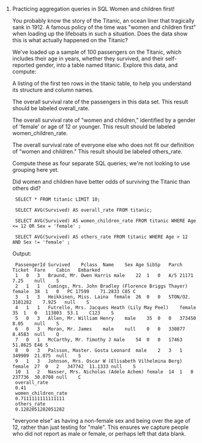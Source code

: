 1. Practicing aggregation queries in SQL
    Women and children first!

    You probably know the story of the Titanic, an ocean liner that tragically sank in 1912. A famous policy of the time was "women and children first" when loading up the lifeboats in such a situation. Does the data show this is what actually happened on the Titanic?

    We've loaded up a sample of 100 passengers on the Titanic, which includes their age in years, whether they survived, and their self-reported gender, into a table named titanic. Explore this data, and compute:


    A listing of the first ten rows in the titanic table, to help you understand its structure and column names.

    The overall survival rate of the passengers in this data set. This result should be labeled overall_rate.

    The overall survival rate of "women and children," identified by a gender of 'female' or age of 12 or younger. This result should be labeled women_children_rate.

    The overall survival rate of everyone else who does not fit our definition of "women and children." This result should be labeled others_rate.

    Compute these as four separate SQL queries; we're not looking to use grouping here yet.

    Did women and children have better odds of surviving the Titanic than others did?

        SELECT * FROM titanic LIMIT 10;

        SELECT AVG(Survived) AS overall_rate FROM titanic;

        SELECT AVG(Survived) AS women_children_rate FROM titanic WHERE Age <= 12 OR Sex = 'female' ;

        SELECT AVG(Survived) AS others_rate FROM titanic WHERE Age > 12 AND Sex != 'female' ;
    
    Output:

        PassengerId	Survived	Pclass	Name	Sex	Age	SibSp	Parch	Ticket	Fare	Cabin	Embarked
        1	0	3	Braund, Mr. Owen Harris	male	22	1	0	A/5 21171	7.25	null	S
        2	1	1	Cumings, Mrs. John Bradley (Florence Briggs Thayer)	female	38	1	0	PC 17599	71.2833	C85	C
        3	1	3	Heikkinen, Miss. Laina	female	26	0	0	STON/O2. 3101282	7.925	null	S
        4	1	1	Futrelle, Mrs. Jacques Heath (Lily May Peel)	female	35	1	0	113803	53.1	C123	S
        5	0	3	Allen, Mr. William Henry	male	35	0	0	373450	8.05	null	S
        6	0	3	Moran, Mr. James	male	null	0	0	330877	8.4583	null	Q
        7	0	1	McCarthy, Mr. Timothy J	male	54	0	0	17463	51.8625	E46	S
        8	0	3	Palsson, Master. Gosta Leonard	male	2	3	1	349909	21.075	null	S
        9	1	3	Johnson, Mrs. Oscar W (Elisabeth Vilhelmina Berg)	female	27	0	2	347742	11.1333	null	S
        10	1	2	Nasser, Mrs. Nicholas (Adele Achem)	female	14	1	0	237736	30.0708	null	C
        overall_rate
        0.41
        women_children_rate
        0.7111111111111111
        others_rate
        0.1282051282051282

     "everyone else" as having a non-female sex and being over the age of 12, rather than just testing for "male". This ensures we capture people who did not report as male or female, or perhaps left that data blank.
